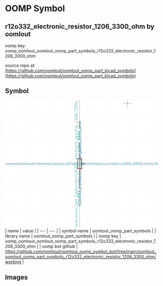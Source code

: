 # OOMP Symbol  
## r12o332_electronic_resistor_1206_3300_ohm  by oomlout  
  
oomp key: oomp_oomlout_oomlout_oomp_part_symbols_r12o332_electronic_resistor_1206_3300_ohm  
  
source repo at: [https://github.com/oomlout/oomlout_oomp_part_kicad_symbols](https://github.com/oomlout/oomlout_oomp_part_kicad_symbols)  
## Symbol  
  
[![working.png](working_600.png)](working.png)  
| name | value | 
| --- | --- | 
| symbol name | oomlout_oomp_part_symbols | 
| library name | oomlout_oomp_part_symbols | 
| oomp key | oomp_oomlout_oomlout_oomp_part_symbols_r12o332_electronic_resistor_1206_3300_ohm | 
| oomp bot github | https://github.com/oomlout/oomlout_oomp_symbol_bot/tree/main/oomlout_oomlout_oomp_part_symbols_r12o332_electronic_resistor_1206_3300_ohm/working | 
## Images  
